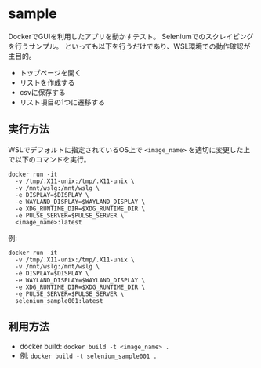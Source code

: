 # sample

DockerでGUIを利用したアプリを動かすテスト。
Seleniumでのスクレイピングを行うサンプル。
といっても以下を行うだけであり、WSL環境での動作確認が主目的。

- トップページを開く
- リストを作成する
- csvに保存する
- リスト項目の1つに遷移する

## 実行方法

WSLでデフォルトに指定されているOS上で `<image_name>` を適切に変更した上で以下のコマンドを実行。

```shell
docker run -it
  -v /tmp/.X11-unix:/tmp/.X11-unix \
  -v /mnt/wslg:/mnt/wslg \
  -e DISPLAY=$DISPLAY \
  -e WAYLAND_DISPLAY=$WAYLAND_DISPLAY \
  -e XDG_RUNTIME_DIR=$XDG_RUNTIME_DIR \
  -e PULSE_SERVER=$PULSE_SERVER \
  <image_name>:latest
```

例:
```shell
docker run -it
  -v /tmp/.X11-unix:/tmp/.X11-unix \
  -v /mnt/wslg:/mnt/wslg \
  -e DISPLAY=$DISPLAY \
  -e WAYLAND_DISPLAY=$WAYLAND_DISPLAY \
  -e XDG_RUNTIME_DIR=$XDG_RUNTIME_DIR \
  -e PULSE_SERVER=$PULSE_SERVER \
  selenium_sample001:latest
```

## 利用方法

- docker build: `docker build -t <image_name> .`
- 例: `docker build -t selenium_sample001 .`
